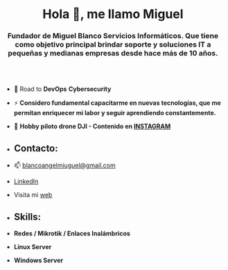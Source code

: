 <h1 align="center">Hola 👋, me llamo Miguel</h1>
<h3 align="center">Fundador de Miguel Blanco Servicios Informáticos. Que tiene como objetivo principal brindar soporte y soluciones IT a pequeñas y medianas empresas desde hace más de 10 años. </h3>

<br> </br>

- 🌱 Road to **DevOps** **Cybersecurity**

- ⚡ **Considero fundamental capacitarme en nuevas tecnologías, que me permitan enriquecer mi labor y seguir aprendiendo constantemente.**

- 💬 **Hobby piloto drone DJI - Contenido en [INSTAGRAM](https://instagram.com/mikeleblank)**



* ## Contacto:

* 📫  blancoangelmiuguel@gmail.com

* [LinkedIn](https://linkedin.com/in/miguel-a-blanco/)

* Visita mi [web](http://miguelblanco.ar)



* ## Skills:

- **Redes / Mikrotik / Enlaces Inalámbricos**

- **Linux Server**

- **Windows Server**


